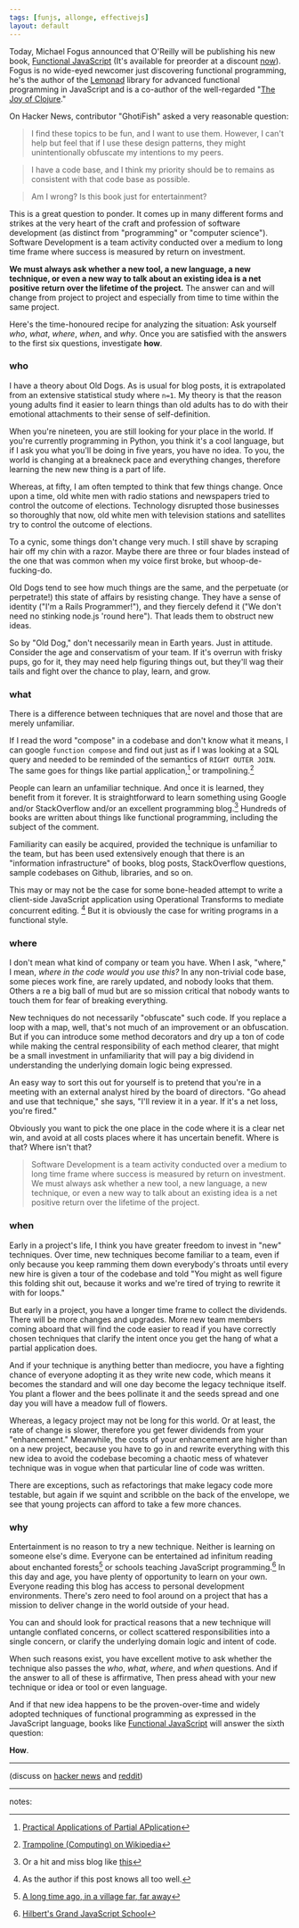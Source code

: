 ```yaml
---
tags: [funjs, allonge, effectivejs]
layout: default
---
```


Today, Michael Fogus announced that O'Reilly will be publishing his new book, [Functional JavaScript][fj] (It's available for preorder at a discount [now][fj]). Fogus is no wide-eyed newcomer just discovering functional programming, he's the author of the [Lemonad] library for advanced functional programming in JavaScript and is a co-author of the well-regarded  "[The Joy of Clojure][joy]."

[fj]: http://www.amazon.com/Functional-JavaScript-Introducing-Programming-Underscore-js/dp/1449360726/?tag=raganwald-20
[joy]: http://www.amazon.com/gp/product/1935182641/ref=as_li_ss_tl?ie=UTF8&camp=1789&creative=390957&creativeASIN=1935182641&linkCode=as2&tag=raganwald001-20
[Lemonad]: https://github.com/fogus/lemonad

On Hacker News, contributor "GhotiFish" asked a very reasonable question:

> I find these topics to be fun, and I want to use them. However, I can't help but feel that if I use these design patterns, they might unintentionally obfuscate my intentions to my peers.

> I have a code base, and I think my priority should be to remains as consistent with that code base as possible.

> Am I wrong? Is this book just for entertainment?

This is a great question to ponder. It comes up in many different forms and strikes at the very heart of the craft and profession of software development (as distinct from "programming" or "computer science"). Software Development is a team activity conducted over a medium to long time frame where success is measured by return on investment.

**We must always ask whether a new tool, a new language, a new technique, or even a new way to talk about an existing idea is a net positive return over the lifetime of the project.** The answer can and will change from project to project and especially from time to time within the same project.

Here's the time-honoured recipe for analyzing the situation: Ask yourself *who*, *what*, *where*, *when*, and *why*. Once you are satisfied with the answers to the first six questions, investigate **how**.

### who

I have a theory about Old Dogs. As is usual for blog posts, it is extrapolated from an extensive statistical study where `n=1`. My theory is that the reason young adults find it easier to learn things than old adults has to do with their emotional attachments to their sense of self-definition.

When you're nineteen, you are still looking for your place in the world. If you're currently programming in Python, you think it's a cool language, but if I ask you what you'll be doing in five years, you have no idea. To you, the world is changing at a breakneck pace and everything changes, therefore learning the new new thing is a part of life.

Whereas, at fifty, I am often tempted to think that few things change. Once upon a time, old white men with radio stations and newspapers tried to control the outcome of elections. Technology disrupted those businesses so thoroughly that now, old white men with television stations and satellites try to control the outcome of elections.

To a cynic, some things don't change very much. I still shave by scraping hair off my chin with a razor. Maybe there are three or four blades instead of the one that was common when my voice first broke, but whoop-de-fucking-do.

Old Dogs tend to see how much things are the same, and the perpetuate (or perpetrate!) this state of affairs by resisting change. They have a sense of identity ("I'm a Rails Programmer!"), and they fiercely defend it ("We don't need no stinking node.js 'round here"). That leads them to obstruct new ideas.

So by "Old Dog," don't necessarily mean in Earth years. Just in attitude. Consider the age and conservatism of your team. If it's overrun with frisky pups, go for it, they may need help figuring things out, but they'll wag their tails and fight over the chance to play, learn, and grow.

### what

There is a difference between techniques that are novel and those that are merely unfamiliar.

If I read the word "compose" in a codebase and don't know what it means, I can google `function compose` and find out just as if I was looking at a SQL query and needed to be reminded of the semantics of `RIGHT OUTER JOIN`. The same goes for things like partial application,[^pa] or trampolining.[^trampoline]

[^pa]: [Practical Applications of Partial APplication](http://raganwald.com/2013/01/05/practical-applications-of-partial-application.html)
[^trampoline]: [Trampoline (Computing) on Wikipedia](https://en.wikipedia.org/wiki/Trampoline_(computing)#High_Level_Programming)

People can learn an unfamiliar technique. And once it is learned, they benefit from it forever. It is straightforward to learn something using Google and/or StackOverflow and/or an excellent programming blog.[^blog] Hundreds of books are written about things like functional programming, including the subject of the comment.

[^blog]: Or a hit and miss blog like [this](http://raganwald.com)

Familiarity can easily be acquired, provided the technique is unfamiliar to the team, but has been used extensively enough that there is an "information infrastructure" of books, blog posts, StackOverflow questions, sample codebases on Github, libraries, and so on.

This may or may not be the case for some bone-headed attempt to write a client-side JavaScript application using Operational Transforms to mediate concurrent editing. [^guilty] But it is obviously the case for writing programs in a functional style.

[^guilty]: As the author if this post knows all too well.

### where

I don't mean what kind of company or team you have. When I ask, "where," I mean, *where in the code would you use this?* In any non-trivial code base, some pieces work fine, are rarely updated, and nobody looks that them. Others a re a big ball of mud but are so mission critical that nobody wants to touch them for fear of breaking everything.

New techniques do not necessarily "obfuscate" such code. If you replace a loop with a map, well, that's not much of an improvement or an obfuscation. But if you can introduce some method decorators and dry up a ton of code while making the central responsibility of each method clearer, that might be a small investment in unfamiliarity that will pay a big dividend in understanding the underlying domain logic being expressed.

An easy way to sort this out for yourself is to pretend that you're in a meeting with an external analyst hired by the board of directors. "Go ahead and use that technique," she says, "I'll review it in a year. If it's a net loss, you're fired."

Obviously you want to pick the one place in the code where it is a clear net win, and avoid at all costs places where it has uncertain benefit. Where is that? Where isn't that?

> Software Development is a team activity conducted over a medium to long time frame where success is measured by return on investment. We must always ask whether a new tool, a new language, a new technique, or even a new way to talk about an existing idea is a net positive return over the lifetime of the project.

### when

Early in a project's life, I think you have greater freedom to invest in "new" techniques. Over time, new techniques become familiar to a team, even if only because you keep ramming them down everybody's throats until every new hire is given a tour of the codebase and told "You might as well figure this folding shit out, because it works and we're tired of trying to rewrite it with for loops."

But early in a project, you have a longer time frame to collect the dividends. There will be more changes and upgrades. More new team members coming aboard that will find the code easier to read if you have correctly chosen techniques that clarify the intent once you get the hang of what a partial application does.

And if your technique is anything better than mediocre, you have a fighting chance of everyone adopting it as they write new code, which means it becomes the standard and will one day become the legacy technique itself. You plant a flower and the bees pollinate it and the seeds spread and one day you will have a meadow full of flowers.

Whereas, a legacy project may not be long for this world. Or at least, the rate of change is slower, therefore you get fewer dividends from your "enhancement." Meanwhile, the costs of your enhancement are higher than on a new project, because you have to go in and rewrite everything with this new idea to avoid the codebase becoming a chaotic mess of whatever technique was in vogue when that particular line of code was written.

There are exceptions, such as refactorings that make legacy code more testable, but again if we squint and scribble on the back of the envelope, we see that young projects can afford to take a few more chances.

### why

Entertainment is no reason to try a new technique. Neither is learning on someone else's dime. Everyone can be entertained ad infinitum reading about enchanted forests[^ef] or schools teaching JavaScript programming.[^hilbert] In this day and age, you have plenty of opportunity to learn on your own. Everyone reading this blog has access to personal development environments. There's zero need to fool around on a project that has a mission to deliver change in the world outside of your head.

[^ef]: [A long time ago, in a village far, far away](http://raganwald.com/enchanted-forest/a-long-time-ago-in-a-village-far-far-away.html)
[^hilbert]: [Hilbert's Grand JavaScript School](http://raganwald.com/2013/02/21/hilberts-school.html)

You can and should look for practical reasons that a new technique will untangle conflated concerns, or collect scattered responsibilities into a single concern, or clarify the underlying domain logic and intent of code.

When such reasons exist, you have excellent motive to ask whether the technique also passes the *who*, *what*, *where*, and *when* questions. And if the answer to all of these is affirmative, Then press ahead with your new technique or idea or tool or even language.

And if that new idea happens to be the proven-over-time and widely adopted techniques of functional programming as expressed in the JavaScript language, books like [Functional JavaScript][fj] will answer the sixth question:

**How**.

---

(discuss on [hacker news](https://news.ycombinator.com/item?id=5409626) and [reddit](http://www.reddit.com/r/programming/comments/1aom0q/six_questions/))

---

notes: